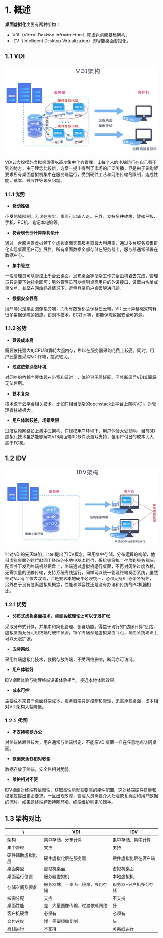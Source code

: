 # 1. 概述

**桌面虚拟化**主要有两种架构：
- VDI（Virtual Desktop Infrastructure）即虚拟桌面基础架构。
- IDV（Intelligent Desktop Virtualization）即智能桌面虚拟化。


## 1.1 VDI

![image](./Images/VDI.jpg)

VDI让大规模的虚拟桌面得以高度集中化的管理，让每个人的电脑运行在自己看不到的地方，由于理念比较新，方案一提出得到了市场的广泛传播，但是由于该构架要求所有桌面虚拟机集中在服务端运行，受到硬件工艺和网络传输的限制，造成性能、成本、兼容性等诸多问题。

### 1.1.1 优势

- **移动性强**

不受地域限制，无论在哪里，桌面可以跟人走。另外，支持多种终端，譬如平板、手机、PC机、笔记本电脑等。

- **符合现代云计算架构设计**

通过一台服务器虚拟若干个虚拟桌面实现服务器最大利用率，通过多台服务器集群化实现桌面用户可扩展性。所有桌面数据全部存储在服务器上，服务器通常部署在数据中心。


- **集中管控**

一名管理员可以管控上千台云桌面。发布桌面等复杂工作完全由机器去完成，管理员只需要下达指令即可；另外管理员可以控制桌面用户的外设接口，设置白名单或黑名单，甚至在网络畅通情况下，远程登录用户桌面解决问题。

- **数据安全性高**

用户端只是桌面图像接受端，而所有数据都会保存在云端。VDI云计算基础架构有很多数据保障的措施，如副本技术，EC技术等，都能保障数据安全可追溯。

### 1.1.2 劣势

- **建设成本高**

需要依托强大的CPU和消耗大量内存，所以在服务器采购花费上较高。同时，用户还需要采购VDI终端，投资较大。

- **过渡依赖网络环境**

对网络的依赖主要体现在带宽和延时上，体验逊于局域网。另外断网后VDI桌面将无法使用。

- **技术复杂**

技术源于云平台相关技术。比如在相当复杂的openstack云平台上架构VDI，对管理者挑战极大。

- **用户体验较差，场景受限**

过度依赖网络加上集中式架构，在规模用户环境下，用户体验大受影响。目前3D虚拟化技术虽然能够解决VDI桌面端3D软件及游戏支持，但用户付出的成本大大高于PC机。

## 1.2 IDV

![image](./Images/IDV.jpg)

针对VDI的先天缺陷，Intel提出了IDV概念，采用集中存储、分布运算的构架，他将虚拟桌面的运行赶回了终端的本地电脑上运行，系统镜像统一存放到服务器端，配置并下发到终端机器硬盘上，终端通过虚拟机运行桌面，不再对网络过度依赖，无需大量的图像传输，支持系统离线运行，同样可以统一管理终端桌面系统，虽然相对VDI有个很大改善，但是要求本地硬件必须统一，必须支持VT等带外特性，另外由于没有脱离虚拟机概念，性能和兼容性还是没有办法和传统的PC机器相比。

### 1.2.1 优势

- **分布式虚拟桌面技术，桌面系统理论上可以无限扩张**

采取分布式计算，并集中和简化管理、部署功能。得益于流行的“边缘计算”思路，虚拟桌面充分利用终端的硬件资源，每个终端都是虚拟桌面节点，桌面系统理论上可以无限扩张。

- **支持离线**

采用终端虚拟化技术，数据存放终端，不受网络影响，断网亦可访问。

- **用户体验好**

IDV桌面体验与物理终端设备体验相当，接近本地体验效果。

- **成本可控**

主要成本来自于桌面终端成本，服务器端只是控制和管理，无需承载桌面，成本相对VDI架构大幅降低。

### 1.2.2 劣势

- **不支持移动办公**

对终端依赖性较大，用户通常与终端绑定，不能像VDI桌面一样在任意地点访问桌面。

- **数据安全性相对较低**

数据存放于终端，安全性相对脆弱。

- **维护相对不便**

IDV桌面对终端有依赖性，获取高性能就需要高的硬件配置，这对终端硬件质量和稳定性提出更高要求。一旦出现故障，管理人员需要介入处理恢复桌面和用户数据的流程。如果是终端跨因特网环境，终端维护则更加棘手。

## 1.3 架构对比

\ |VDI | IDV
---|---|---
架构|集中存储、分布计算 | 集中存储、集中计算
集中管理|支持|支持
硬件辅助虚拟化层| 硬件虚拟化层在服务器 | 硬件虚拟化层在客户端
桌面类型| 虚拟机桌面| 虚拟机桌面
桌面运行位置 | 服务器虚拟机 | 本地虚拟机
存储空间及要求| 服务器端，一桌面一镜像，多份存储 |服务器+客户机多分存储
按需分配|支持|不支持
桌面性能|差，大量图像传输，过渡依赖网络| 好
客户机硬盘|必须有|必须有
交付速度| 慢，需要镜像复制 | 快
离线运行| 不支持| 可离线运行
